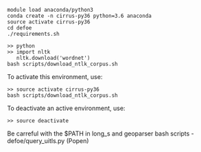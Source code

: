 ```
module load anaconda/python3 
conda create -n cirrus-py36 python=3.6 anaconda
source activate cirrus-py36
cd defoe
./requirements.sh

>> python
>> import nltk
   nltk.download('wordnet')
bash scripts/download_ntlk_corpus.sh
```
To activate this environment, use:

```
>> source activate cirrus-py36
bash scripts/download_ntlk_corpus.sh
```

To deactivate an active environment, use:

```
>> source deactivate

```
Be carreful with the $PATH in long_s and geoparser bash scripts - defoe/query_uitls.py (Popen)
